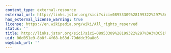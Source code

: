 ```yaml
---
content_type: external-resource
external_url: http://links.jstor.org/sici?sici=08953309%28199322%297%3A3%3C51%3APRAEG%3E2.0.CO%3B2-L
has_external_license_warning: true
license: https://en.wikipedia.org/wiki/All_rights_reserved
status: ''
title: http://links.jstor.org/sici?sici=08953309%28199322%297%3A3%3C51%3APRAEG%3E2.0.CO%3B2-L
uid: 06d051e9-8b8f-4f68-b63d-79dddc39a8d6
wayback_url: ''
---
```

